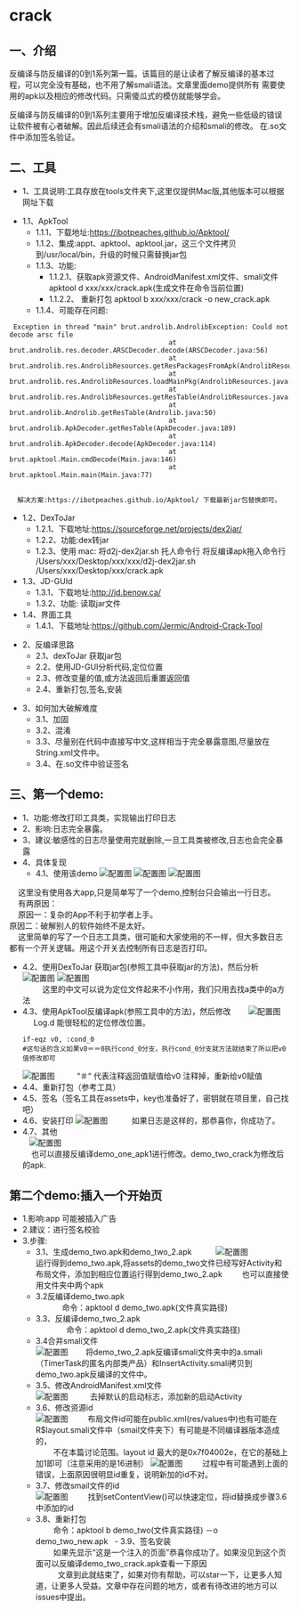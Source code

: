 # crack
一、介绍
-------
 反编译与防反编译的0到1系列第一篇。该篇目的是让读者了解反编译的基本过程，可以完全没有基础，也不用了解smali语法。文章里面demo提供所有
需要使用的apk以及相应的修改代码。只需傻瓜式的模仿就能够学会。</br>

 反编译与防反编译的0到1系列主要用于增加反编译技术栈，避免一些低级的错误让软件被有心者破解。因此后续还会有smali语法的介绍和smali的修改。
在.so文件中添加签名验证。

二、工具
-------
  * 1、工具说明:工具存放在tools文件夹下,这里仅提供Mac版,其他版本可以根据网址下载
  - 1.1、ApkTool
    + 1.1.1、下载地址:https://ibotpeaches.github.io/Apktool/
    + 1.1.2、集成:appt、apktool、apktool.jar，这三个文件拷贝到/usr/local/bin，升级的时候只需替换jar包
    + 1.1.3、功能:
      - 1.1.2.1、获取apk资源文件、AndroidManifest.xml文件、smali文件
                 apktool d xxx/xxx/crack.apk(生成文件在命令当前位置)
      - 1.1.2.2、 重新打包
                        apktool b xxx/xxx/crack -o new_crack.apk<br>
    - 1.1.4、可能存在问题:<br>
    
<pre><code> Exception in thread "main" brut.androlib.AndrolibException: Could not decode arsc file
                                      	at brut.androlib.res.decoder.ARSCDecoder.decode(ARSCDecoder.java:56)
                                      	at brut.androlib.res.AndrolibResources.getResPackagesFromApk(AndrolibResources.java:491)
                                      	at brut.androlib.res.AndrolibResources.loadMainPkg(AndrolibResources.java:74)
                                      	at brut.androlib.res.AndrolibResources.getResTable(AndrolibResources.java:66)
                                      	at brut.androlib.Androlib.getResTable(Androlib.java:50)
                                      	at brut.androlib.ApkDecoder.getResTable(ApkDecoder.java:189)
                                      	at brut.androlib.ApkDecoder.decode(ApkDecoder.java:114)
                                      	at brut.apktool.Main.cmdDecode(Main.java:146)
                                      	at brut.apktool.Main.main(Main.java:77) 
                                        </code></pre>
                                                                            
                                        
      解决方案:https://ibotpeaches.github.io/Apktool/ 下载最新jar包替换即可。

   - 1.2、DexToJar<br>
     + 1.2.1、下载地址:https://sourceforge.net/projects/dex2jar/
     + 1.2.2、功能:dex转jar
     + 1.2.3、使用
             mac: 将d2j-dex2jar.sh 托人命令行 将反编译apk拖入命令行<br>
              /Users/xxx/Desktop/xxx/xxx/d2j-dex2jar.sh /Users/xxx/Desktop/xxx/crack.apk<br>
  - 1.3、JD-GUId<br>
    + 1.3.1、下载地址:http://jd.benow.ca/
    + 1.3.2、功能: 读取jar文件
  - 1.4、界面工具
    - 1.4.1、下载地址:https://github.com/Jermic/Android-Crack-Tool
 * 2、反编译思路
    - 2.1、dexToJar 获取jar包
    - 2.2、使用JD-GUI分析代码,定位位置
    - 2.3、修改变量的值,或方法返回后重置返回值
    - 2.4、重新打包,签名,安装
  - 3、如何加大破解难度
    - 3.1、加固
    - 3.2、混淆
    - 3.3、尽量别在代码中直接写中文,这样相当于完全暴露意图,尽量放在String.xml文件中。
    - 3.4、在.so文件中验证签名


三、第一个demo:
-----
 * 1、功能:修改打印工具类，实现输出打印日志
 * 2、影响:日志完全暴露。
 * 3、建议:敏感性的日志尽量使用完就删除,一旦工具类被修改,日志也会完全暴露
 * 4、具体复现<br>
   - 4.1、使用该demo
          ![配置图](https://github.com/onlybeyond/crack/blob/master/app/assets/picture/demo_one1.png)
          ![配置图](https://github.com/onlybeyond/crack/blob/master/app/assets/picture/demo_one2.png)
          ![配置图](https://github.com/onlybeyond/crack/blob/master/app/assets/picture/demo_one3.png)
     
     这里没有使用各大app,只是简单写了一个demo,控制台只会输出一行日志。<br>
     有两原因：<br>
     原因一：复杂的App不利于初学者上手。<br>
     原因二：破解别人的软件始终不是太好。<br>
     这里简单的写了一个日志工具类，很可能和大家使用的不一样，但大多数日志都有一个开关逻辑。用这个开关去控制所有日志是否打印。<br>
   - 4.2、使用DexToJar 获取jar包(参照工具中获取jar的方法)，然后分析
          ![配置图](https://github.com/onlybeyond/crack/blob/master/app/assets/picture/demo_one8.png)
          ![配置图](https://github.com/onlybeyond/crack/blob/master/app/assets/picture/demo_one10.png)        
          这里的中文可以说为定位文件起来不小作用，我们只用去找a类中的a方法<br>       
   - 4.3、使用ApkTool反编译apk(参照工具中的方法)，然后修改
        ![配置图](https://github.com/onlybeyond/crack/blob/master/app/assets/picture/demo_one6.png)
          Log.d 能很轻松的定位修改位置。
          <pre><code>if-eqz v0, :cond_0  #这句话的含义如果v0＝＝0执行cond_0分支，执行cond_0分支就方法就结束了所以把v0值修改即可</code></pre>
        ![配置图](https://github.com/onlybeyond/crack/blob/master/app/assets/picture/demo_one9.png)
          “＃“ 代表注释返回值赋值给v0 注释掉，重新给v0赋值        
   - 4.4、重新打包（参考工具）
   - 4.5、签名（签名工具在assets中，key也准备好了，密钥就在项目里，自己找吧）
   - 4.6、安装打印
          ![配置图](https://github.com/onlybeyond/crack/blob/master/app/assets/picture/demo_one7.png)
           如果日志是这样的，那恭喜你，你成功了。
   - 4.7、其他<br>
    ![配置图](https://github.com/onlybeyond/crack/blob/master/app/assets/picture/demo_one11.png)<br>
     也可以直接反编译demo_one_apk1进行修改。demo_two_crack为修改后的apk.


 第二个demo:插入一个开始页
 -------
 * 1.影响:app 可能被插入广告
 * 2.建议：进行签名校验
 * 3.步骤:
   - 3.1、生成demo_two.apk和demo_two_2.apk
           ![配置图](https://github.com/onlybeyond/crack/blob/master/app/assets/picture/demo_two8.png)<br>
         运行得到demo_two.apk,将assets的demo_two文件已经写好Activity和布局文件，添加到相应位置运行得到demo_two_2.apk
         也可以直接使用文件夹中两个apk
   - 3.2反编译demo_two.apk<br>
             命令：apktool d demo_two.apk(文件真实路径)
   - 3.3、反编译demo_two_2.apk<br>
                命令：apktool d demo_two_2.apk(文件真实路径)
   - 3.4合并smali文件<br>
            ![配置图](https://github.com/onlybeyond/crack/blob/master/app/assets/picture/demo_two9.png)
        将demo_two_2.apk反编译smali文件夹中的a.smali（TimerTask的匿名内部类产品）和InsertActivity.smali拷贝到demo_two.apk反编译的文件中。
   - 3.5、修改AndroidManifest.xml文件<br>
              ![配置图](https://github.com/onlybeyond/crack/blob/master/app/assets/picture/demo_two9.png)
          去掉默认的启动标志，添加新的启动Activity
   - 3.6、修改资源id<br>
               ![配置图](https://github.com/onlybeyond/crack/blob/master/app/assets/picture/demo_two10.png)
         布局文件id可能在public.xml(res/values中)也有可能在R$layout.smali文件中（smail文件夹下）有可能是不同编译器版本造成的，<br>
         不在本篇讨论范围。layout id 最大的是0x7f04002e，在它的基础上加1即可（注意采用的是16进制）
               ![配置图](https://github.com/onlybeyond/crack/blob/master/app/assets/picture/demo_two10.png)
         过程中有可能遇到上面的错误，上面原因很明显id重复，说明新加的id不对。
   - 3.7、修改smail文件的id<br>
               ![配置图](https://github.com/onlybeyond/crack/blob/master/app/assets/picture/demo_two11.png)
         找到setContentView()可以快速定位，将id替换成步骤3.6中添加的id
   - 3.8、重新打包<br>
          命令：apktool b  demo_two(文件真实路径) －o demo_two_new.apk
   - 3.9、签名安装<br>
          如果先显示“这是一个注入的页面”恭喜你成功了。如果没见到这个页面可以反编译demo_two_crack.apk查看一下原因   
          
 文章到此就结束了，如果对你有帮助，可以star一下，让更多人知道，让更多人受益。文章中存在问题的地方，或者有待改进的地方可以issues中提出。
         




